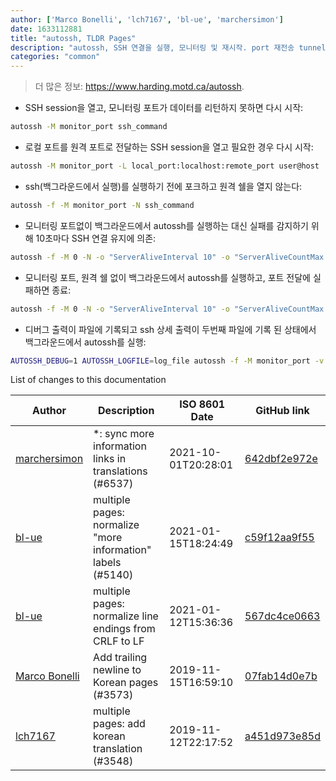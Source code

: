 ```yaml
---
author: ['Marco Bonelli', 'lch7167', 'bl-ue', 'marchersimon']
date: 1633112881
title: "autossh, TLDR Pages"
description: "autossh, SSH 연결을 실행, 모니터링 및 재시작. port 재전송 tunnel을 유지하기 위해 자동 재연결. 모든 ssh 플래그 허용."
categories: "common"
---
```

> 더 많은 정보: <https://www.harding.motd.ca/autossh>.

- SSH session을 열고, 모니터링 포트가 데이터를 리턴하지 못하면 다시 시작:

```bash
autossh -M monitor_port ssh_command
```

- 로컬 포트를 원격 포트로 전달하는 SSH session을 열고 필요한 경우 다시 시작:

```bash
autossh -M monitor_port -L local_port:localhost:remote_port user@host
```

- ssh(백그라운드에서 실행)를 실행하기 전에 포크하고 원격 쉘을 열지 않는다:

```bash
autossh -f -M monitor_port -N ssh_command
```

- 모니터링 포트없이 백그라운드에서 autossh를 실행하는 대신 실패를 감지하기 위해 10초마다 SSH 연결 유지에 의존:

```bash
autossh -f -M 0 -N -o "ServerAliveInterval 10" -o "ServerAliveCountMax 3" ssh_command
```

- 모니터링 포트, 원격 쉘 없이 백그라운드에서 autossh를 실행하고, 포트 전달에 실패하면 종료:

```bash
autossh -f -M 0 -N -o "ServerAliveInterval 10" -o "ServerAliveCountMax 3" -o ExitOnForwardFailure=yes -L local_port:localhost:remote_port user@host
```

- 디버그 출력이 파일에 기록되고 ssh 상세 출력이 두번째 파일에 기록 된 상태에서 백그라운드에서 autossh를 실행:

```bash
AUTOSSH_DEBUG=1 AUTOSSH_LOGFILE=log_file autossh -f -M monitor_port -v -E ssh_log_file ssh_command
```
List of changes to this documentation


Author | Description | ISO 8601 Date | GitHub link
------|-----|-----|-----
[marchersimon](mailto:50295997+marchersimon@users.noreply.github.com) | *: sync more information links in translations (#6537) | 2021-10-01T20:28:01 | [642dbf2e972e](https://github.com/tldr-pages/tldr/commit/642dbf2e972e388fab8c84ba3b4685fb862b6454)
[bl-ue](mailto:54780737+bl-ue@users.noreply.github.com) | multiple pages: normalize "more information" labels (#5140) | 2021-01-15T18:24:49 | [c59f12aa9f55](https://github.com/tldr-pages/tldr/commit/c59f12aa9f55d85612ba22e4da86db293ff76977)
[bl-ue](mailto:54780737+bl-ue@users.noreply.github.com) | multiple pages: normalize line endings from CRLF to LF | 2021-01-12T15:36:36 | [567dc4ce0663](https://github.com/tldr-pages/tldr/commit/567dc4ce0663231ea1b8b9533b327094eb82ba1f)
[Marco Bonelli](mailto:mebeim@users.noreply.github.com) | Add trailing newline to Korean pages (#3573) | 2019-11-15T16:59:10 | [07fab14d0e7b](https://github.com/tldr-pages/tldr/commit/07fab14d0e7b61291e76cd880594984bbc3e60e5)
[lch7167](mailto:youngsj69@gmail.com) | multiple pages: add korean translation (#3548) | 2019-11-12T22:17:52 | [a451d973e85d](https://github.com/tldr-pages/tldr/commit/a451d973e85daf798ecab99ce2a7937727a934da)

